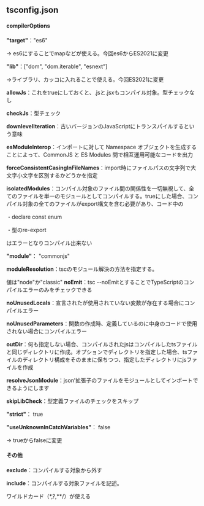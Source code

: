 ## tsconfig.json

#### compilerOptions
__"target"__："es6"

&rarr; es6にすることでmapなどが使える。今回es6からES2021に変更

__"lib"__：["dom", "dom.iterable", "esnext”]

&rarr;ライブラリ、カッコに入れることで使える。今回ES2021に変更

__allowJs__：これをtrueにしておくと、.jsと.jsxもコンパイル対象。型チェックなし

__checkJs__：型チェック

__downlevelIteration__：古いバージョンのJavaScriptにトランスパイルするという意味

__esModuleInterop__：インポートに対して Namespace オブジェクトを生成することによって、CommonJS と ES Modules 間で相互運用可能なコードを出力

__forceConsistentCasingInFileNames__：import時にファイルパスの文字列で大文字小文字を区別するかどうかを指定

__isolatedModules__：コンパイル対象のファイル間の関係性を一切無視して、全てのファイルを単一のモジュールとしてコンパイルする。trueにした場合、コンパイル対象の全てのファイルがexport構文を含む必要があり、コード中の

・declare const enum

・型のre-export

はエラーとなりコンパイル出来ない

__"module"__： "commonjs"

__moduleResolution__：tscのモジュール解決の方法を指定する。

値は"node"か"classic"
__noEmit__：tsc --noEmitとすることでTypeScriptのコンパイルエラーのみをチェックできる

__noUnusedLocals__：宣言されたが使用されていない変数が存在する場合にコンパイルエラー

__noUnusedParameters__：関数の作成時、定義しているのに中身のコードで使用されない場合にコンパイルエラー

__outDir__：何も指定しない場合、コンパイルされたjsはコンパイルしたtsファイルと同じディレクトリに作成。オプションでディレクトリを指定した場合、tsファイルのディレクトリ構成をそのままに保ちつつ、指定したディレクトリにjsファイルを作成

__resolveJsonModule__：json’拡張子のファイルをモジュールとしてインポートできるようにします

__skipLibCheck__：型定義ファイルのチェックをスキップ

__"strict"__： true

__"useUnknownInCatchVariables"__： false

&rarr; trueからfalseに変更

#### その他

__exclude__：コンパイルする対象から外す

__include__：コンパイルする対象ファイルを記述。

ワイルドカード（*,?,**/）が使える
